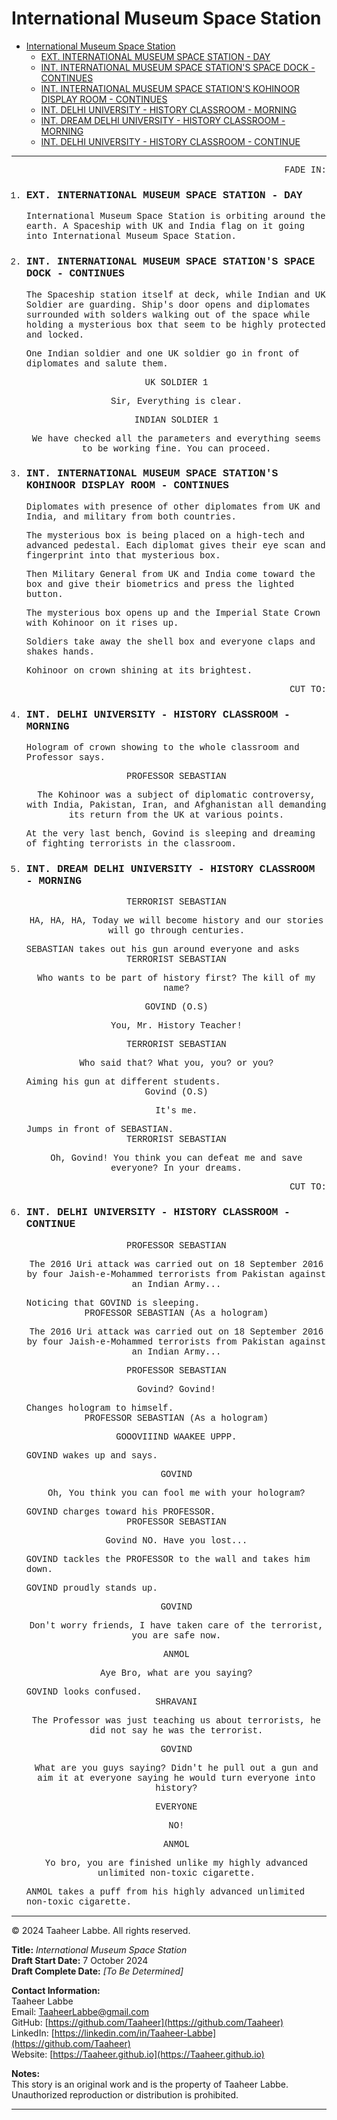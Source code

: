 # International Museum Space Station

- [International Museum Space Station](#international-museum-space-station)
    - [EXT. INTERNATIONAL MUSEUM SPACE STATION - DAY](#ext-international-museum-space-station---day)
    - [INT. INTERNATIONAL MUSEUM SPACE STATION'S SPACE DOCK - CONTINUES](#int-international-museum-space-stations-space-dock---continues)
    - [INT. INTERNATIONAL MUSEUM SPACE STATION'S KOHINOOR DISPLAY ROOM - CONTINUES](#int-international-museum-space-stations-kohinoor-display-room---continues)
    - [INT. DELHI UNIVERSITY - HISTORY CLASSROOM - MORNING](#int-delhi-university---history-classroom---morning)
    - [INT. DREAM DELHI UNIVERSITY - HISTORY CLASSROOM - MORNING](#int-dream-delhi-university---history-classroom---morning)
    - [INT. DELHI UNIVERSITY - HISTORY CLASSROOM - CONTINUE](#int-delhi-university---history-classroom---continue)

---

<div style="font-family: 'Courier New', Courier, monospace;">
<div style="text-align: right">FADE IN:</div>

<ol>
  <li>
  
  ### EXT. INTERNATIONAL MUSEUM SPACE STATION - DAY
  International Museum Space Station is orbiting around the earth. A Spaceship with UK and India flag on it going into International Museum Space Station.

  </li>
  <li>

  ### INT. INTERNATIONAL MUSEUM SPACE STATION'S SPACE DOCK - CONTINUES
  The Spaceship station itself at deck, while Indian and UK Soldier are guarding. Ship's door opens and diplomates surrounded with solders walking out of the space while holding a mysterious box that seem to be highly protected and locked.

  One Indian soldier and one UK soldier go in front of diplomates and salute them.

  <div style="text-align: center">
  UK SOLDIER 1

  Sir, Everything is clear.

  INDIAN SOLDIER 1

  We have checked all the parameters and everything seems to be working fine. You can proceed.
  </div>

  </li>
  <li>

  ### INT. INTERNATIONAL MUSEUM SPACE STATION'S KOHINOOR DISPLAY ROOM - CONTINUES 
  Diplomates with presence of other diplomates from UK and India, and military from both countries.

  The mysterious box is being placed on a high-tech and advanced pedestal. Each diplomat gives their eye scan and fingerprint into that mysterious box. 

  Then Military General from UK and India come toward the box and give their biometrics and press the lighted button.

  The mysterious box opens up and the Imperial State Crown with Kohinoor on it rises up.

  Soldiers take away the shell box and everyone claps and shakes hands.

  Kohinoor on crown shining at its brightest.

  <div style="text-align: right">CUT TO:</div>
  
  </li>
  <li>

  ### INT. DELHI UNIVERSITY - HISTORY CLASSROOM - MORNING
  Hologram of crown showing to the whole classroom and Professor says.
  <div style="text-align: center">
  PROFESSOR SEBASTIAN

  The Kohinoor was a subject of diplomatic controversy, with India, Pakistan, Iran, and Afghanistan all demanding its return from the UK at various points.
  </div>

  At the very last bench, Govind is sleeping and dreaming of fighting terrorists in the classroom.
  </li>
  <li>
  
  ### INT. DREAM DELHI UNIVERSITY - HISTORY CLASSROOM - MORNING
  <div style="text-align: center">
  TERRORIST SEBASTIAN

  HA, HA, HA, Today we will become history and our stories will go through centuries.

  </div>
  SEBASTIAN takes out his gun around everyone and asks

  <div style="text-align: center">
  TERRORIST SEBASTIAN

  Who wants to be part of history first? The kill of my name?
  </div>
  
  <div style="text-align: center">
  GOVIND (O.S)

  You, Mr. History Teacher!
  </div>
  
  <div style="text-align: center">
  TERRORIST SEBASTIAN

  Who said that? What you, you? or you?
  </div>
  Aiming his gun at different students.

  <div style="text-align: center">
  Govind (O.S)
  
  It's me.
  </div>
  Jumps in front of SEBASTIAN.

  <div style="text-align: center">
  TERRORIST SEBASTIAN

  Oh, Govind! You think you can defeat me and save everyone? In your dreams.

  </div>
  <div style="text-align: right">CUT TO:</div>
  </li>
  <li>
  
  ### INT. DELHI UNIVERSITY - HISTORY CLASSROOM - CONTINUE
  <div style="text-align: center">
  PROFESSOR SEBASTIAN

  The 2016 Uri attack was carried out on 18 September 2016 by four Jaish-e-Mohammed terrorists from Pakistan against an Indian Army...
  </div>
  Noticing that GOVIND is sleeping.

  <div style="text-align: center">
  PROFESSOR SEBASTIAN (As a hologram)

  The 2016 Uri attack was carried out on 18 September 2016 by four Jaish-e-Mohammed terrorists from Pakistan against an Indian Army...
  </div>

  <div style="text-align: center">
  PROFESSOR SEBASTIAN

  Govind? Govind!
  </div>
  Changes hologram to himself.
  <div style="text-align: center">
  PROFESSOR SEBASTIAN (As a hologram)

  GOOOVIIIND WAAKEE UPPP.
  </div>

  GOVIND wakes up and says.
  <div style="text-align: center">
  GOVIND

  Oh, You think you can fool me with your hologram?
  </div>
  GOVIND charges toward his PROFESSOR.

  <div style="text-align: center">
  PROFESSOR SEBASTIAN

  Govind NO. Have you lost...
  </div>
  GOVIND tackles the PROFESSOR to the wall and takes him down.

  GOVIND proudly stands up.
  <div style="text-align: center">
  GOVIND

  Don't worry friends, I have taken care of the terrorist, you are safe now.
  </div>
  <div style="text-align: center">
  ANMOL

  Aye Bro, what are you saying?
  </div>
  GOVIND looks confused.
  <div style="text-align: center">
  SHRAVANI

  The Professor was just teaching us about terrorists, he did not say he was the terrorist.
  </div>
  <div style="text-align: center">
  GOVIND

  What are you guys saying? Didn't he pull out a gun and aim it at everyone saying he would turn everyone into history?
  </div>
  <div style="text-align: center">
  EVERYONE

  NO!
  </div>
  <div style="text-align: center">
  ANMOL

  Yo bro, you are finished unlike my highly advanced unlimited non-toxic cigarette.
  </div>
  ANMOL takes a puff from his highly advanced unlimited non-toxic cigarette.
  </li>
</ol>
</div>

---

© 2024 Taaheer Labbe. All rights reserved.

**Title:** *International Museum Space Station*  
**Draft Start Date:** 7 October 2024  
**Draft Complete Date:** *[To Be Determined]*

**Contact Information:**  
Taaheer Labbe  
Email: [TaaheerLabbe@gmail.com](mailto:TaaheerLabbe@gmail.com)  
GitHub: [https://github.com/Taaheer](https://github.com/Taaheer)  
LinkedIn: [https://linkedin.com/in/Taaheer-Labbe](https://github.com/Taaheer)  
Website: [https://Taaheer.github.io](https://Taaheer.github.io)

**Notes:**  
This story is an original work and is the property of Taaheer Labbe. Unauthorized reproduction or distribution is prohibited.

---
